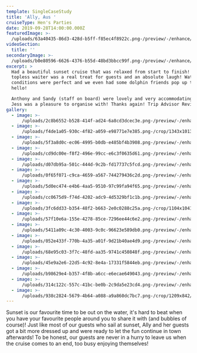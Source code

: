 ```yaml
---
template: SingleCaseStudy
title: 'Ally, Aus '
cruiseType: Hen's Parties
date: 2019-09-28T14:00:00.000Z
featuredImage: >-
  /uploads/63a40435-86d3-428d-b5ff-f85ec4f8922c.png-/preview/-/enhance/50/
videoSection:
  title: ''
secondaryImage: >-
  /uploads/b0e80596-6626-4376-b55d-48bd3bbcc99f.png-/preview/-/enhance/35/
excerpt: >
  Had a beautiful sunset cruise that was relaxed from start to finish! Our
  topless waiter was a real treat for guests and an absolute laugh! Water
  conditions were perfect and we even had some dolphin friends pop up to say
  hello!

  Anthony and Sandy (staff on board) were lovely and very accommodating, and
  Jess was a pleasure to organise with! Thanks again! Trip Advisor Review
gallery:
  - image: >-
      /uploads/2c8b6552-b528-414f-ad24-6a8cd3dcec3e.png-/preview/-/enhance/34/
  - image: >-
      /uploads/f4de1a05-930c-4f82-a059-e98771e7e385.png-/crop/1343x1013/0,0/-/preview/-/enhance/46/
  - image: >-
      /uploads/5f3a8d0c-ec06-4995-b0db-e485bf4b3908.png-/preview/-/enhance/43/
  - image: >-
      /uploads/cd9dc00e-f8f2-496e-99cc-e6c3f0635d61.png-/preview/-/enhance/50/
  - image: >-
      /uploads/d07db95a-501c-444d-9c2b-fd17737c5fcd.png-/preview/-/enhance/50/
  - image: >-
      /uploads/0f65f071-c9ca-4659-a567-744279436c2d.png-/preview/-/enhance/50/
  - image: >-
      /uploads/5d0ec474-e4b6-4aa5-9510-97c99fa94f65.png-/preview/-/enhance/42/
  - image: >-
      /uploads/cc0675d9-f74d-4202-adc9-4d5329bf1c1b.png-/preview/-/enhance/43/
  - image: >-
      /uploads/3fc6dd33-b354-48f2-b663-2e0c0288c25a.png-/crop/1104x1041/457,0/-/preview/-/enhance/44/
  - image: >-
      /uploads/57f10e6a-155e-4278-85ce-7296ee44c6e2.png-/preview/-/enhance/41/
  - image: >-
      /uploads/5411a09c-4c30-4003-9c0c-96623e589db0.png-/preview/-/enhance/50/
  - image: >-
      /uploads/052e433f-770b-4a35-a01f-9d21b40ae4d9.png-/preview/-/enhance/50/
  - image: >-
      /uploads/68e95c03-3f7c-48fd-aa35-9741c450848f.png-/preview/-/enhance/31/
  - image: >-
      /uploads/45e9a2e6-22d5-4c92-8e4a-17331f5844eb.png-/preview/-/enhance/38/
  - image: >-
      /uploads/b98629e4-b357-4f8b-a6cc-e6ecae649043.png-/preview/-/enhance/21/
  - image: >-
      /uploads/314c122c-557c-41bc-be0b-2c9da5e23cd4.png-/preview/-/enhance/50/
  - image: >-
      /uploads/938c2824-5679-4b64-a088-a9a860dc7bc7.png-/crop/1209x842/0,0/-/preview/-/enhance/39/
---
```

Sunset is our favourite time to be out on the water, it's hard to beat when you have your favourite people around you to share it with (and bubbles of course)! Just like most of our guests who sail at sunset, Ally and her guests got a bit more dressed up and were ready to let the fun continue in town afterwards! To be honest, our guests are never in a hurry to leave us when the cruise comes to an end, too busy enjoying themselves!
